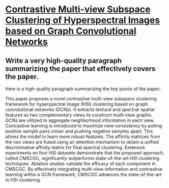 # [Contrastive Multi-view Subspace Clustering of Hyperspectral Images based   on Graph Convolutional Networks](https://arxiv.org/abs/2312.06068)

## Write a very high-quality paragraph summarizing the paper that effectively covers the paper.

 Here is a high-quality paragraph summarizing the key points of the paper:

This paper proposes a novel contrastive multi-view subspace clustering framework for hyperspectral image (HSI) clustering based on graph convolutional networks (GCNs). It extracts textural and spectral-spatial features as two complementary views to construct multi-view graphs. GCNs are utilized to aggregate neighborhood information in each view. Contrastive learning is introduced to maximize view consistency by pulling positive sample pairs closer and pushing negative samples apart. This allows the model to learn more robust features. The affinity matrices from the two views are fused using an attention mechanism to obtain a unified discriminative affinity matrix for final spectral clustering. Extensive experiments on four HSI datasets demonstrate that the proposed approach, called CMSCGC, significantly outperforms state-of-the-art HSI clustering techniques. Ablation studies validate the efficacy of each component in CMSCGC. By effectively integrating multi-view information and contrastive learning within a GCN framework, CMSCGC advances the state-of-the-art in HSI clustering.
